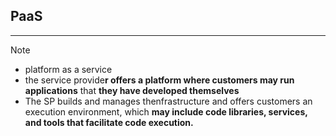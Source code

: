 ## PaaS
---
>[!note]
>- platform as a service 
>- the service provide**r offers a platform where customers may run  applications** that **they have developed themselves**
>- The SP builds and manages thenfrastructure and offers customers an execution environment, which **may include code libraries, services, and tools that facilitate code execution.**



